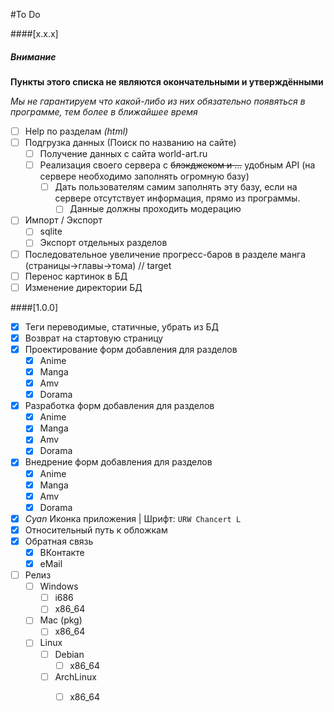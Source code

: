 #To Do

####[x.x.x]
##### Внимание
**Пункты этого списка не являются окончательными и утверждёнными**

*Мы не гарантируем что какой-либо из них обязательно появяться в программе, тем более в ближайшее время*
- [ ] Help по разделам *(html)*
- [ ] Подгрузка данных (Поиск по названию на сайте)
  - [ ] Получение данных с сайта world-art.ru
  - [ ] Реализация своего сервера с ~~блэкджеком и ...~~ удобным API (на сервере необходимо заполнять огромную базу)
     - [ ] Дать пользователям самим заполнять эту базу, если на сервере отсутствует информация, прямо из программы.
       - [ ] Данные должны проходить модерацию
- [ ] Импорт / Экспорт 
  - [ ] sqlite
  - [ ] Экспорт отдельных разделов
- [ ] Последовательное увеличение прогресс-баров в разделе манга (страницы->главы->тома) // target
- [ ] Перенос картинок в БД
- [ ] Изменение директории БД

####[1.0.0]
- [x] Теги переводимые, статичные, убрать из БД
- [x] Возврат на стартовую страницу
- [x] Проектирование форм добавления для разделов
  - [x] Anime
  - [x] Manga
  - [x] Amv
  - [x] Dorama
- [x] Разработка форм добавления для разделов
  - [x] Anime
  - [x] Manga
  - [x] Amv
  - [x] Dorama
- [x] Внедрение форм добавления для разделов
  - [x] Anime
  - [x] Manga
  - [x] Amv
  - [x] Dorama
- [x] *Cyan* Иконка приложения | Шрифт: `URW Chancert L`
- [x] Относительный путь к обложкам
- [x] Обратная связь
  - [x] ВКонтакте
  - [x] eMail
- [ ] Релиз
  - [ ] Windows
    - [ ] i686
    - [ ] x86_64
  - [ ] Mac (pkg)
    - [ ] x86_64
  - [ ] Linux
    - [ ] Debian
      - [ ] x86_64
    - [ ] ArchLinux
      - [ ] x86_64


